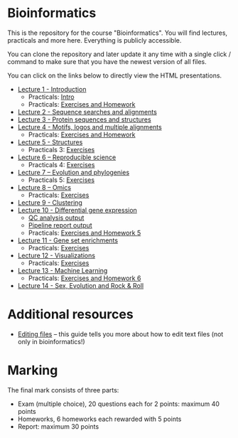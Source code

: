 # Bioinformatics

This is the repository for the course "Bioinformatics". You will find
lectures, practicals and more here. Everything is publicly accessible.

You can clone the repository and later update it any time with a single click / command to
make sure that you have the newest version of all files. 

You can click on the links below to directly view the HTML presentations.

 * [Lecture 1 - Introduction](https://january3.github.io/Bioinformatics/Lectures/lecture_01/weiner_BE_22_lecture_01.html)
    * Practicals: [Intro](https://january3.github.io/Bioinformatics/Practicals/practicals_01/weiner_BE_22_practicals_01.html)
    * Practicals: [Exercises and Homework](https://january3.github.io/Bioinformatics/Practicals/practicals_01/weiner_BE_22_practicals_01_exercises.html)
 * [Lecture 2 - Sequence searches and alignments](https://january3.github.io/Bioinformatics/Lectures/lecture_02/weiner_BE_22_lecture_02.html)
 * [Lecture 3 - Protein sequences and structures](https://january3.github.io/Bioinformatics/Lectures/lecture_03/weiner_BE_22_lecture_03.html)
 * [Lecture 4 - Motifs, logos and multiple alignments](https://january3.github.io/Bioinformatics/Lectures/lecture_04/weiner_BE_22_lecture_04.html)
    * Practicals: [Exercises and Homework](https://january3.github.io/Bioinformatics/Practicals/practicals_02/weiner_BE_22_practicals_02_exercises.html)
 * [Lecture 5 - Structures](https://january3.github.io/Bioinformatics/Lectures/lecture_05/weiner_BE_22_lecture_05.html)
    * Practicals 3: [Exercises](https://january3.github.io/Bioinformatics/Practicals/practicals_03/weiner_BE_22_practicals_03.html) 
 * [Lecture 6 – Reproducible science](https://january3.github.io/Bioinformatics/Lectures/lecture_06/weiner_BE_22_lecture_06.html)
    * Practicals 4: [Exercises](https://january3.github.io/Bioinformatics/Practicals/practicals_04/weiner_BE_22_practicals_04_exercises.html)
 * [Lecture 7 – Evolution and phylogenies](https://january3.github.io/Bioinformatics/Lectures/lecture_07/weiner_BE_22_lecture_07.html)
    * Practicals 5: [Exercises](https://january3.github.io/Bioinformatics/Practicals/practicals_05/weiner_BE_22_practicals_05.html)
 * [Lecture 8 – Omics](https://january3.github.io/Bioinformatics/Lectures/lecture_08/weiner_BE_22_lecture_08.html)
    * Practicals: [Exercises](https://january3.github.io/Bioinformatics/Practicals/practicals_06/weiner_BE_22_practicals_06.html)
 * [Lecture 9 - Clustering](https://january3.github.io/Bioinformatics/Lectures/lecture_09/weiner_BE_22_lecture_09.html)
 * [Lecture 10 - Differential gene expression](https://january3.github.io/Bioinformatics/Lectures/lecture_10_090621/weiner_BE_22_lecture_09062021.html)
    * [QC analysis output](https://january3.github.io/Bioinformatics/Lectures/lecture_10_090621/multiqc.all_samples.all_mates.qc_report.html)
    * [Pipeline report output](https://january3.github.io/Bioinformatics/Datasets/GSE156063_report.html)
    * Practicals: [Exercises and Homework 5](https://january3.github.io/Bioinformatics/Practicals/practicals_07_100621/weiner_BE_22_practicals_07_100621_exercises.html) 
 * [Lecture 11 - Gene set enrichments](https://january3.github.io/Bioinformatics/Lectures/lecture_11/weiner_BE_22_lecture_11.html)
    * Practicals: [Exercises](https://january3.github.io/Bioinformatics/Practicals/practicals_08_170621/weiner_BE_22_practicals_08_170621_exercises.html)
 * [Lecture 12 - Visualizations](https://january3.github.io/Bioinformatics/Lectures/lecture_12/weiner_BE_22_lecture_12_visualizations.html)
    * Practicals: [Exercises](https://january3.github.io/Bioinformatics/Practicals/practicals_09/weiner_BE_22_practicals_09_exercises.html)
 * [Lecture 13 - Machine Learning](https://january3.github.io/Bioinformatics/Lectures/lecture_13/weiner_BE_22_lecture_13_ml.html)
    * Practicals: [Exercises and Homework 6](https://january3.github.io/Bioinformatics/Practicals/practicals_10_010721/weiner_BE_22_practicals_10_010721_exercises.html)
 * [Lecture 14 - Sex, Evolution and Rock & Roll](https://january3.github.io/Bioinformatics/Lectures/lecture_14_070721/weiner_BE_22_lecture_070721.html)


# Additional resources

 * [Editing files](https://github.com/january3/Bioinformatics/blob/main/Resources/Editing_files/editing_text_files.pdf) – this guide tells you more about how to edit text files (not only in bioinformatics!)

# Marking

  The final mark consists of three parts:

   * Exam (multiple choice), 20 questions each for 2 points: maximum 40 points
   * Homeworks, 6 homeworks each rewarded with 5 points
   * Report: maximum 30 points


